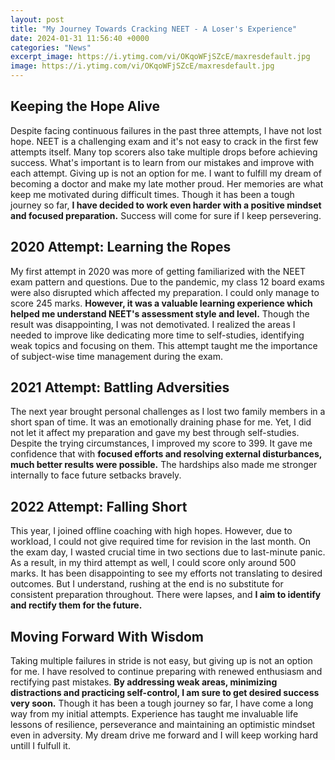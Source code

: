 ```yaml
---
layout: post
title: "My Journey Towards Cracking NEET - A Loser's Experience"
date: 2024-01-31 11:56:40 +0000
categories: "News"
excerpt_image: https://i.ytimg.com/vi/OKqoWFjSZcE/maxresdefault.jpg
image: https://i.ytimg.com/vi/OKqoWFjSZcE/maxresdefault.jpg
---
```


## Keeping the Hope Alive
Despite facing continuous failures in the past three attempts, I have not lost hope. NEET is a challenging exam and it's not easy to crack in the first few attempts itself. Many top scorers also take multiple drops before achieving success. What's important is to learn from our mistakes and improve with each attempt. 
Giving up is not an option for me. I want to fulfill my dream of becoming a doctor and make my late mother proud. Her memories are what keep me motivated during difficult times. Though it has been a tough journey so far, **I have decided to work even harder with a positive mindset and focused preparation.** Success will come for sure if I keep persevering.
## 2020 Attempt: Learning the Ropes
My first attempt in 2020 was more of getting familiarized with the NEET exam pattern and questions. Due to the pandemic, my class 12 board exams were also disrupted which affected my preparation. I could only manage to score 245 marks. **However, it was a valuable learning experience which helped me understand NEET's assessment style and level.** 
Though the result was disappointing, I was not demotivated. I realized the areas I needed to improve like dedicating more time to self-studies, identifying weak topics and focusing on them. This attempt taught me the importance of subject-wise time management during the exam.
## 2021 Attempt: Battling Adversities  
The next year brought personal challenges as I lost two family members in a short span of time. It was an emotionally draining phase for me. Yet, I did not let it affect my preparation and gave my best through self-studies. 
Despite the trying circumstances, I improved my score to 399. It gave me confidence that with **focused efforts and resolving external disturbances, much better results were possible.** The hardships also made me stronger internally to face future setbacks bravely.
## 2022 Attempt: Falling Short
This year, I joined offline coaching with high hopes. However, due to workload, I could not give required time for revision in the last month. On the exam day, I wasted crucial time in two sections due to last-minute panic. As a result, in my third attempt as well, I could score only around 500 marks.
It has been disappointing to see my efforts not translating to desired outcomes. But I understand, rushing at the end is no substitute for consistent preparation throughout. There were lapses, and **I aim to identify and rectify them for the future.**
## Moving Forward With Wisdom 
Taking multiple failures in stride is not easy, but giving up is not an option for me. I have resolved to continue preparing with renewed enthusiasm and rectifying past mistakes. **By addressing weak areas, minimizing distractions and practicing self-control, I am sure to get desired success very soon.**
Though it has been a tough journey so far, I have come a long way from my initial attempts. Experience has taught me invaluable life lessons of resilience, perseverance and maintaining an optimistic mindset even in adversity. My dream drive me forward and I will keep working hard untill I fulfull it.